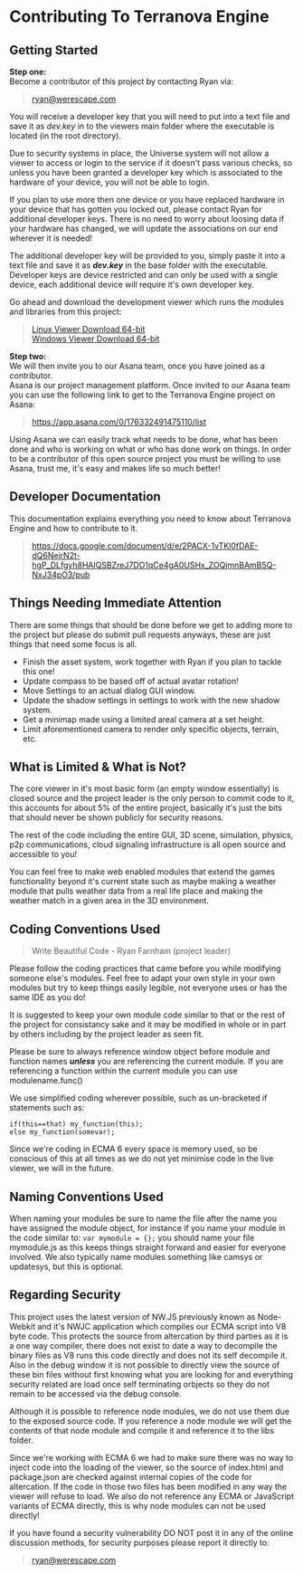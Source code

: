 # Contributing To Terranova Engine

## Getting Started
**Step one:**  
Become a contributor of this project by contacting Ryan via:

>ryan@werescape.com

You will receive a developer key that you will need to put into a text file and save it as 
_dev.key_ in to the viewers main folder where the executable is located 
(in the root directory).

Due to security systems in place, the Universe system will not allow a viewer to 
access or login to the service if it doesn't pass various checks, so unless you have 
been granted a developer key which is associated to the hardware of your device, 
you will not be able to login.

 If you plan to use more then one device or you have replaced hardware in your device 
 that has gotten you locked out, please contact Ryan for additional developer keys. 
 There is no need to worry about loosing data if your hardware has changed, we will 
 update the associations on our end wherever it is needed!

The additional developer key will be provided to you, simply paste it into a text file and 
save it as **_dev.key_** in the base folder with the executable. Developer keys are 
device restricted and can only be used with a single device, each additional device will 
require it's own developer key.

Go ahead and download the development viewer which runs the modules and libraries 
from this project:

>[Linux Viewer Download 64-bit](https://drive.google.com/file/d/1CKLtXsfYg29dMvcvEX7M9aOJWuCkwx93/view?usp=sharing)  
>[Windows Viewer Download 64-bit](https://drive.google.com/file/d/1__pfmv5CliUpu7bMNJO_Nen4XnodzaeY/view?usp=sharing)

**Step two:**  
We will then invite you to our Asana team, once you have joined as a contributor.  
Asana is our project management platform. Once invited to our Asana team you can 
use the following link to get to the Terranova Engine project on Asana:

>https://app.asana.com/0/176332491475110/list

Using Asana we can easily track what needs to be done, what has been done and who is 
working on what or who has done work on things. In order to be a contributor of this 
open source project you must be willing to use Asana, trust me, it's easy and makes life 
so much better!

## Developer Documentation
This documentation explains everything you need to know about Terranova Engine and 
how to contribute to it.

>https://docs.google.com/document/d/e/2PACX-1vTKl0fDAE-dQ6NejrN2t-hgP_DLfgyh8HAlQSBZreJ7DO1qCe4gA0USHx_ZOQjmnBAmB5Q-NxJ34pO3/pub

## Things Needing Immediate Attention
There are some things that should be done before we get to adding more to the 
project but please do submit pull requests anyways, these are just things that need 
some focus is all.

* Finish the asset system, work together with Ryan if you plan to tackle this one!
* Update compass to be based off of actual avatar rotation!
* Move Settings to an actual dialog GUI window.
* Update the shadow settings in settings to work with the new shadow system.
* Get a minimap made using a limited areal camera at a set height.
* Limit aforementioned camera to render only specific objects, terrain, etc.

## What is Limited & What is Not?
The core viewer in it's most basic form (an empty window essentially) is closed source 
and the project leader is the only person to commit code to it, this accounts for about 
5% of the entire project, basically it's just the bits that should never be shown publicly 
for security reasons.

The rest of the code including the entire GUI, 3D scene, simulation, physics, p2p 
communications, cloud signaling infrastructure is all open source and accessible to 
you!

You can feel free to make web enabled modules that extend the games functionality
beyond it's current state such as maybe making a weather module that pulls 
weather data from a real life place and making the weather match in a given area 
in the 3D environment.

## Coding Conventions Used
> Write Beautiful Code - Ryan Farnham (project leader)

Please follow the coding practices that came before you while modifying someone 
else's modules. Feel free to adapt your own style in your own modules but try 
to keep things easily legible, not everyone uses or has the same IDE as you do!

It is suggested to keep your own module code similar to that or the rest of the 
project for consistancy sake and it may be modified in whole or in part by others 
including by the project leader as seen fit.

Please be sure to always reference window object before module and function 
names **_unless_** you are referencing the current module. If you are 
referencing a function within the current module you can use modulename.func()

We use simplified coding wherever possible, such as un-bracketed if statements 
such as:

`if(this==that) my_function(this);`  
`else my_function(somevar);`

Since we're coding in ECMA 6 every space is memory used, so be conscious of this 
at all times as we do not yet minimise code in the live viewer, we will in the 
future.

## Naming Conventions Used
When naming your modules be sure to name the file after the name you have assigned 
the module object, for instance if you name your module in the code similar to:
`var mymodule = {};`
you should name your file mymodule.js as this keeps things straight forward and 
easier for everyone involved. We also typically name modules something like camsys 
or updatesys, but this is optional.

## Regarding Security
This project uses the latest version of NW.JS previously known as Node-Webkit and it's 
NWJC application which compiles our ECMA script into V8 byte code. This protects the 
source from altercation by third parties as it is a one way compiler, there does not 
exist to date a way to decompile the binary files as V8 runs this code directly and does 
not its self decompile it. Also in the debug window it is not possible to directly view the 
source of these bin files without first knowing what you are looking for and everything 
security related are load once self terminating orbjects so they do not remain to be 
accessed via the debug console.

Although it is possible to reference node modules, we do not use them due to the 
exposed source code. If you reference a node module we will get the contents of 
that node module and compile it and reference it to the libs folder.

Since we're working with ECMA 6 we had to make sure there was no way to inject 
code into the loading of the viewer, so the source of index.html and package.json are 
checked against internal copies of the code for altercation. If the code in those two 
files has been modified in any way the viewer will refuse to load. We also do not 
reference any ECMA or JavaScript variants of ECMA directly, this is why node modules 
can not be used directly!

If you have found a security vulnerability DO NOT post it in any of the online 
discussion methods, for security purposes please report it directly to:
> ryan@werescape.com